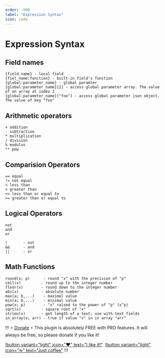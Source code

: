 ```yaml
---
order: -500
label: "Expression Syntax"
icon: code
---
```

# Expression Syntax

## Field names

```
{field_name} - local field
{fiel_name:function} - built-in field's function
{global:parameter_name} - global paramter
{global:parameter_name}[2] - access global parameter array. The value of an array at index 2
{global:parameter_name}["foo"] - access global parameter json object. The value of key "foo"
```

## Arithmetic operators

```
+ addition
- subtraction
* multiplication
/ division
% modulus
** pow
```

## Comparision Operators

```
== equal
!= not equal
< less than
> greater than
<= less than or equal to
>= greater than or equal to
```

## Logical Operators

```
not
and
or
```

```
!       - not
&&      - and
||      - or
```

## Math Functions

```
round(x; p)      - round "x" with the precision of "p"
ceil(x)         - round up to the integer number
floor(x)        - round down to the integer number
abs(x)          - absolute number
max(a; b,...)    - maximal value
min(a; b,...)    - minimal value
pow(x; p)        - "x" raised to the power of "p" (x^p) 
sqrt(x)         - square root of "x"
strlen(x)       - get length of a text; use with text fields
in_array(v; arr) - true if value "v" in in array "arr"
```

!!! :zap: [Donate](https://www.paypal.com/donate/?hosted_button_id=5DNZK72H5YCBY) :zap:
This plugin is absolutely FREE with PRO features. It will always be free, so please donate if you like it!

[!button variant="light" icon=":heart:" text="I like it!"](https://www.paypal.com/donate/?hosted_button_id=5DNZK72H5YCBY)&nbsp;
[!button variant="light" icon=":coffee:" text="Just coffee"](https://www.buymeacoffee.com/piatkowski)
!!!